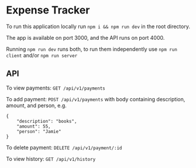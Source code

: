 # Expense Tracker

To run this application locally run `npm i && npm run dev` in the root directory.

The app is available on port 3000, and the API runs on port 4000.

Running `npm run dev` runs both, to run them independently use `npm run client` and/or `npm run server`

## API

To view payments:
`GET /api/v1/payments`

To add payment:
`POST /api/v1/payments`
with body containing description, amount, and person, e.g.
```
{
    "description": "books",
    "amount": 55,
    "person": "Jamie"
}
```

To delete payment:
`DELETE /api/v1/payment/:id`

To view history:
`GET /api/v1/history`
  
